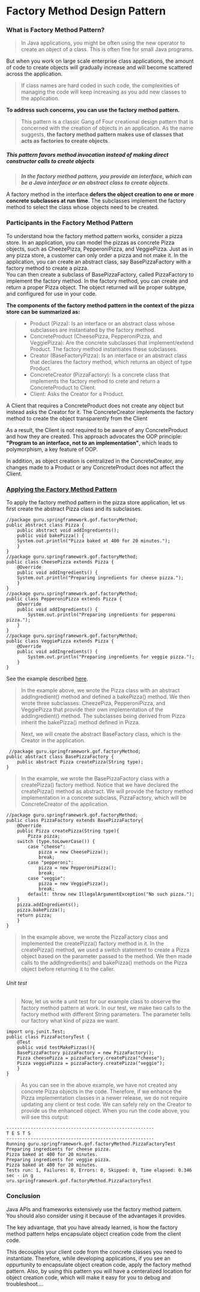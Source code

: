 # Factory Method Design Pattern

### What is Factory Method Pattern?

> In Java applications, you might be often using the new operator to create an object of a class. This is often fine for small Java programs.

But when you work on large scale enterprise class applications, the amount of code to create objects will gradually increase and will become scattered across the application.

> If class names are hard coded in such code, the complexities of managing the code will keep increasing as you add new classes to the application.

**To address such concerns, you can use the factory method pattern.**

> This pattern is a classic Gang of Four creational design pattern that is concerned with the creation of objects in an application. As the name suggests, **the factory method pattern makes use of classes that acts as factories to create objects**.

##### This pattern favors method invocation instead of making direct constructor calls to create objects

> **_In the factory method pattern, you provide an interface, which can be a Java interface or an abstract class to create objects_**.

A factory method in the interface **defers the object creation to one or more concrete subclasses at run time**. The subclasses implement the factory method to select the class whose objects need to be created.

### Participants in the Factory Method Pattern

To understand how the factory method pattern works, consider a pizza store. In an application, you can model the pizzas as concrete Pizza objects, such as CheezePizza, PepperoniPizza, and VeggiePizza. Just as in any pizza store, a customer can only order a pizza and not make it. In the application, you can create an abstract class, say BasePizzaFactory with a factory method to create a pizza.  
You can then create a subclass of BasePizzaFactory, called PizzaFactory to implement the factory method. In the factory method, you can create and return a proper Pizza object. The object returned will be proper subtype, and configured for use in your code.

**The components of the factory method pattern in the context of the pizza store can be summarized as:**

> - Product (Pizza): Is an interface or an abstract class whose subclasses are instantiated by the factory method.
> - ConcreteProduct (CheesePizza, PepperoniPizza, and VeggiePizza): Are the concrete subclasses that implement/extend Product. The factory method instantiates these subclasses.
> - Creator (BaseFactoryPizza): Is an interface or an abstract class that declares the factory method, which returns an object of type Product.
> - ConcreteCreator (PizzaFactory): Is a concrete class that implements the factory method to crete and return a ConcreteProduct to Client.
> - Client: Asks the Creator for a Product.

A Client that requires a ConcreteProduct does not create any object but instead asks the Creator for it. The ConcreteCreator implements the factory method to create the object transparently from the Client

As a result, the Client is not required to be aware of any ConcreteProduct and how they are created. This approach advocates the OOP principle: **"Program to an interface, not to an implementation"**, which leads to polymorphism, a key feature of OOP.

In addition, as object creation is centralized in the ConcreteCreator, any changes made to a Product or any ConcreteProduct does not affect the Client.

### [Applying the Factory Method Pattern](https://springframework.guru/gang-of-four-design-patterns/factory-method-design-pattern/)

To apply the factory method pattern in the pizza store application, let us first create the abstract Pizza class and its subclasses.

    //package guru.springframework.gof.factoryMethod;
    public abstract class Pizza {
        public abstract void addIngredients();
        public void bakePizza() {
        System.out.println("Pizza baked at 400 for 20 minutes.");
        }
    }
    //package guru.springframework.gof.factoryMethod;
    public class CheesePizza extends Pizza {
        @Override
        public void addIngredients() {
        System.out.println("Preparing ingredients for cheese pizza.");
        }
    }
    //package guru.springframework.gof.factoryMethod;
    public class PepperoniPizza extends Pizza {
        @Override
        public void addIngredients() {
            System.out.println("Preparing ingredients for pepperoni pizza.");
        }
    }
    //package guru.springframework.gof.factoryMethod;
    public class VeggiePizza extends Pizza {
        @Override
        public void addIngredients() {
            System.out.println("Preparing ingredients for veggie pizza.");
        }
    }

See the example described [here](https://springframework.guru/gang-of-four-design-patterns/factory-method-design-pattern/).

> In the example above, we wrote the Pizza class with an abstract addIngredient() method and defined a bakePizza() method. We then wrote three subclasses: CheezePiza, PepperoniPizza, and VeggiePizza that provide their own implementation of the addIngredient() method. The subclasses being derived from Pizza inherit the bakePizza() method defined in Pizza.

> Next, we will create the abstract BaseFactory class, which is the Creator in the application.

     //package guru.springframework.gof.factoryMethod;
    public abstract class BasePizzaFactory {
        public abstract Pizza createPizza(String type);
    }

> In the example, we wrote the BasePizzaFactory class with a createPizza() factory method. Notice that we have declared the createPizza() method as abstract. We will provide the factory method implementation in a concrete subclass, PizzaFactory, which will be ConcreteCreator of the application.

    //package guru.springframework.gof.factoryMethod;
    public class PizzaFactory extends BasePizzaFactory{
        @Override
        public Pizza createPizza(String type){
            Pizza pizza;
        switch (type.toLowerCase()) {
            case "cheese":
                pizza = new CheesePizza();
                break;
            case "pepperoni":
                pizza = new PepperoniPizza();
                break;
            case "veggie":
                pizza = new VeggiePizza();
                break;
            default: throw new IllegalArgumentException("No such pizza.");
        }
        pizza.addIngredients();
        pizza.bakePizza();
        return pizza;
        }
    }

> In the example above, we wrote the PizzaFactory class and implemented the createPizza() factory method in it. In the createPizza() method, we used a switch statement to create a Pizza object based on the parameter passed to the method. We then made calls to the addIngredients() and bakePizza() methods on the Pizza object before returning it to the caller.

###### Unit test

> Now, let us write a unit test for our example class to observe the factory method pattern at work. In our test, we make two calls to the factory method with different String parameters. The parameter tells our factory what kind of pizza we want.

    import org.junit.Test;
    public class PizzaFactoryTest {
        @Test
        public void testMakePizzas(){
        BasePizzaFactory pizzaFactory = new PizzaFactory();
        Pizza cheesePizza = pizzaFactory.createPizza("cheese");
        Pizza veggiePizza = pizzaFactory.createPizza("veggie");
        }
    }

> As you can see in the above example, we have not created any concrete Pizza objects in the code. Therefore, if we enhance the Pizza implementation classes in a newer release, we do not require updating any client or test code. We can safely rely on the Creator to provide us the enhanced object. When you run the code above, you will see this output:

    -------------------------------------------------------
    T E S T S
    -------------------------------------------------------
    Running guru.springframework.gof.factoryMethod.PizzaFactoryTest
    Preparing ingredients for cheese pizza.
    Pizza baked at 400 for 20 minutes.
    Preparing ingredients for veggie pizza.
    Pizza baked at 400 for 20 minutes.
    Tests run: 1, Failures: 0, Errors: 0, Skipped: 0, Time elapsed: 0.346 sec - in g
    uru.springframework.gof.factoryMethod.PizzaFactoryTest

### Conclusion

Java APIs and frameworks extensively use the factory method pattern.  
You should also consider using it because of the advantages it provides.

The key advantage, that you have already learned, is how the factory method pattern helps encapsulate object creation code from the client code.

This decouples your client code from the concrete classes you need to instantiate. Therefore, while developing applications, if you see an oppurtunity to encapsulate object creation code, apply the factory method pattern. Also, by using this pattern you will have a centeralized location for object creation code, which will make it easy for you to debug and troubleshoot....
